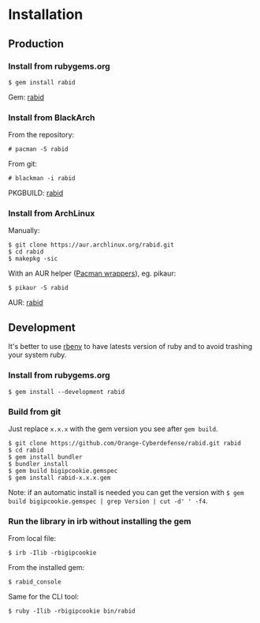 # Installation

## Production

### Install from rubygems.org

```
$ gem install rabid
```

Gem: [rabid](https://rubygems.org/gems/rabid)

### Install from BlackArch

From the repository:

```
# pacman -S rabid
```

From git:

```
# blackman -i rabid
```

PKGBUILD: [rabid](https://github.com/BlackArch/blackarch/blob/master/packages/rabid/PKGBUILD)

### Install from ArchLinux

Manually:

```
$ git clone https://aur.archlinux.org/rabid.git
$ cd rabid
$ makepkg -sic
```

With an AUR helper ([Pacman wrappers](https://wiki.archlinux.org/index.php/AUR_helpers#Pacman_wrappers)), eg. pikaur:

```
$ pikaur -S rabid
```

AUR: [rabid](https://aur.archlinux.org/packages/rabid/)

## Development

It's better to use [rbenv](https://github.com/rbenv/rbenv) to have latests version of ruby and to avoid trashing your system ruby.

### Install from rubygems.org

```
$ gem install --development rabid
```

### Build from git

Just replace `x.x.x` with the gem version you see after `gem build`.

```
$ git clone https://github.com/Orange-Cyberdefense/rabid.git rabid
$ cd rabid
$ gem install bundler
$ bundler install
$ gem build bigipcookie.gemspec
$ gem install rabid-x.x.x.gem
```

Note: if an automatic install is needed you can get the version with `$ gem build bigipcookie.gemspec | grep Version | cut -d' ' -f4`.

### Run the library in irb without installing the gem

From local file:

```
$ irb -Ilib -rbigipcookie
```

From the installed gem:

```
$ rabid_console
```

Same for the CLI tool:

```
$ ruby -Ilib -rbigipcookie bin/rabid
```
